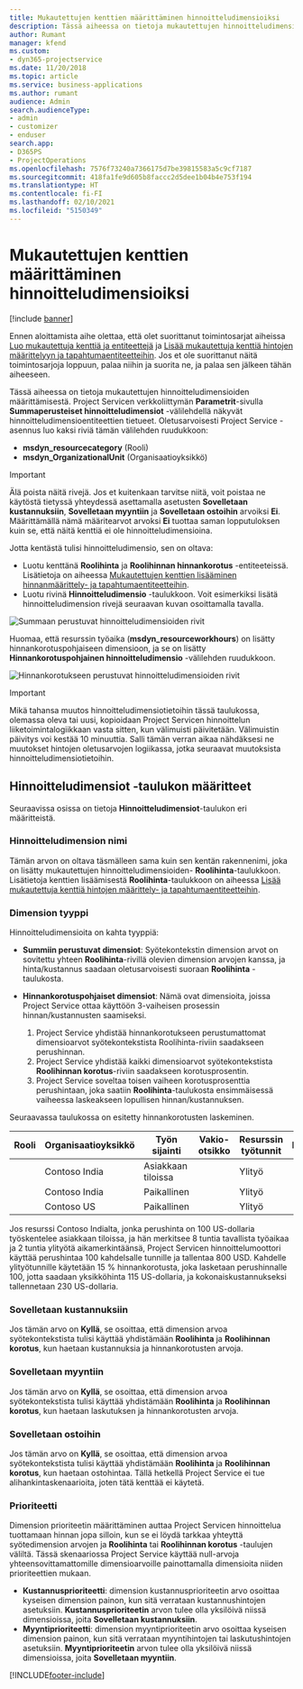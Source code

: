 ```yaml
---
title: Mukautettujen kenttien määrittäminen hinnoitteludimensioiksi
description: Tässä aiheessa on tietoja mukautettujen hinnoitteludimensioiden määrittämisestä.
author: Rumant
manager: kfend
ms.custom:
- dyn365-projectservice
ms.date: 11/20/2018
ms.topic: article
ms.service: business-applications
ms.author: rumant
audience: Admin
search.audienceType:
- admin
- customizer
- enduser
search.app:
- D365PS
- ProjectOperations
ms.openlocfilehash: 7576f73240a7366175d7be39815583a5c9cf7187
ms.sourcegitcommit: 418fa1fe9d605b8faccc2d5dee1b04b4e753f194
ms.translationtype: HT
ms.contentlocale: fi-FI
ms.lasthandoff: 02/10/2021
ms.locfileid: "5150349"
---
```

# <a name="setting-up-custom-fields-as-pricing-dimensions"></a>Mukautettujen kenttien määrittäminen hinnoitteludimensioiksi 

[!include [banner](../includes/psa-now-project-operations.md)]

Ennen aloittamista aihe olettaa, että olet suorittanut toimintosarjat aiheissa [Luo mukautettuja kenttiä ja entiteettejä](create-custom-fields-entities.md) ja [Lisää mukautettuja kenttiä hintojen määrittelyyn ja tapahtumaentiteetteihin](field-references.md). Jos et ole suorittanut näitä toimintosarjoja loppuun, palaa niihin ja suorita ne, ja palaa sen jälkeen tähän aiheeseen. 

Tässä aiheessa on tietoja mukautettujen hinnoitteludimensioiden määrittämisestä. Project Servicen verkkoliittymän **Parametrit**-sivulla **Summaperusteiset hinnoitteludimensiot** -välilehdellä näkyvät hinnoitteludimensioentiteettien tietueet. Oletusarvoisesti Project Service -asennus luo kaksi riviä tämän välilehden ruudukkoon:

- **msdyn_resourcecategory** (Rooli)
- **msdyn_OrganizationalUnit** (Organisaatioyksikkö)

> [!IMPORTANT]
> Älä poista näitä rivejä. Jos et kuitenkaan tarvitse niitä, voit poistaa ne käytöstä tietyssä yhteydessä asettamalla asetusten **Sovelletaan kustannuksiin**, **Sovelletaan myyntiin** ja **Sovelletaan ostoihin** arvoiksi **Ei**. Määrittämällä nämä määritearvot arvoksi **Ei** tuottaa saman lopputuloksen kuin se, että näitä kenttiä ei ole hinnoitteludimensioina.

Jotta kentästä tulisi hinnoitteludimensio, sen on oltava:

- Luotu kenttänä **Roolihinta** ja **Roolihinnan hinnankorotus** -entiteeteissä. Lisätietoja on aiheessa [Mukautettujen kenttien lisääminen hinnanmäärittely- ja tapahtumaentiteetteihin](field-references.md).
- Luotu rivinä **Hinnoitteludimensio** -taulukkoon. Voit esimerkiksi lisätä hinnoitteludimension rivejä seuraavan kuvan osoittamalla tavalla. 

![Summaan perustuvat hinnoitteludimensioiden rivit](media/Amt-based-PD.png)

Huomaa, että resurssin työaika (**msdyn_resourceworkhours**) on lisätty hinnankorotuspohjaiseen dimensioon, ja se on lisätty **Hinnankorotuspohjainen hinnoitteludimensio** -välilehden ruudukkoon.

![Hinnankorotukseen perustuvat hinnoitteludimensioiden rivit](media/Markup-based-PD.png)

> [!IMPORTANT]
> Mikä tahansa muutos hinnoitteludimensiotietoihin tässä taulukossa, olemassa oleva tai uusi, kopioidaan Project Servicen hinnoittelun liiketoimintalogiikkaan vasta sitten, kun välimuisti päivitetään. Välimuistin päivitys voi kestää 10 minuuttia. Salli tämän verran aikaa nähdäksesi ne muutokset hintojen oletusarvojen logiikassa, jotka seuraavat muutoksista hinnoitteludimensiotietoihin.


## <a name="attributes-of-the-pricing-dimensions-table"></a>Hinnoitteludimensiot -taulukon määritteet
Seuraavissa osissa on tietoja **Hinnoitteludimensiot**-taulukon eri määritteistä.

### <a name="pricing-dimension-name"></a>Hinnoitteludimension nimi
Tämän arvon on oltava täsmälleen sama kuin sen kentän rakennenimi, joka on lisätty mukautettujen hinnoitteludimensioiden- **Roolihinta**-taulukkoon. Lisätietoja kenttien lisäämisestä **Roolihinta**-taulukkoon on aiheessa [Lisää mukautettuja kenttiä hintojen määrittely- ja tapahtumaentiteetteihin](field-references.md).

### <a name="type-of-dimension"></a>Dimension tyyppi
Hinnoitteludimensioita on kahta tyyppiä:
  
  - **Summiin perustuvat dimensiot**: Syötekontekstin dimension arvot on sovitettu yhteen **Roolihinta**-rivillä olevien dimension arvojen kanssa, ja hinta/kustannus saadaan oletusarvoisesti suoraan **Roolihinta** -taulukosta.
  - **Hinnankorotuspohjaiset dimensiot**: Nämä ovat dimensioita, joissa Project Service ottaa käyttöön 3-vaiheisen prosessin hinnan/kustannusten saamiseksi.
 
    1. Project Service yhdistää hinnankorotukseen perustumattomat dimensioarvot syötekontekstista Roolihinta-riviin saadakseen perushinnan.
    2. Project Service yhdistää kaikki dimensioarvot syötekontekstista **Roolihinnan korotus**-riviin saadakseen korotusprosentin.
    3. Project Service soveltaa toisen vaiheen korotusprosenttia perushintaan, joka saatiin **Roolihinta**-taulukosta ensimmäisessä vaiheessa laskeakseen lopullisen hinnan/kustannuksen.
   
   Seuraavassa taulukossa on esitetty hinnankorotusten laskeminen.
  
| Rooli        | Organisaatioyksikkö    |Työn sijainti      |Vakio-otsikko      |Resurssin työtunnit      |  Hinnankorotus|
| ------------|-------------|-------------------|--------------------|-------------------------|--------:|
|             | Contoso India|Asiakkaan tiloissa            |                    |Ylityö                 |15     |
|             | Contoso India|Paikallinen             |                    |Ylityö                 |10     |
|             | Contoso US   |Paikallinen             |                    |Ylityö                 |20     |


Jos resurssi Contoso Indialta, jonka perushinta on 100 US-dollaria työskentelee asiakkaan tiloissa, ja hän merkitsee 8 tuntia tavallista työaikaa ja 2 tuntia ylityötä aikamerkintäänsä, Project Servicen hinnoittelumoottori käyttää perushintaa 100 kahdelsalle tunnille ja tallentaa 800 USD. Kahdelle ylityötunnille käytetään 15 % hinnankorotusta, joka lasketaan perushinnalle 100, jotta saadaan yksikköhinta 115 US-dollaria, ja kokonaiskustannukseksi tallennetaan 230 US-dollaria.

### <a name="applicable-to-cost"></a>Sovelletaan kustannuksiin 
Jos tämän arvo on **Kyllä**, se osoittaa, että dimension arvoa syötekontekstista tulisi käyttää yhdistämään **Roolihinta** ja **Roolihinnan korotus**, kun haetaan kustannuksia ja hinnankorotusten arvoja.

### <a name="applicable-to-sales"></a>Sovelletaan myyntiin
Jos tämän arvo on **Kyllä**, se osoittaa, että dimension arvoa syötekontekstista tulisi käyttää yhdistämään **Roolihinta** ja **Roolihinnan korotus**, kun haetaan laskutuksen ja hinnankorotusten arvoja.

### <a name="applicable-to-purchase"></a>Sovelletaan ostoihin
Jos tämän arvo on **Kyllä**, se osoittaa, että dimension arvoa syötekontekstista tulisi käyttää yhdistämään **Roolihinta** ja **Roolihinnan korotus**, kun haetaan ostohintaa. Tällä hetkellä Project Service ei tue alihankintaskenaarioita, joten tätä kenttää ei käytetä. 

### <a name="priority"></a>Prioriteetti
Dimension prioriteetin määrittäminen auttaa Project Servicen hinnoittelua tuottamaan hinnan jopa silloin, kun se ei löydä tarkkaa yhteyttä syötedimension arvojen ja **Roolihinta** tai **Roolihinnan korotus** -taulujen väliltä. Tässä skenaariossa Project Service käyttää null-arvoja yhteensovittamattomille dimensioarvoille painottamalla dimensioita niiden prioriteettien mukaan.

- **Kustannusprioriteetti**: dimension kustannusprioriteetin arvo osoittaa kyseisen dimension painon, kun sitä verrataan kustannushintojen asetuksiin. **Kustannusprioriteetin** arvon tulee olla yksilöivä niissä dimensioissa, joita **Sovelletaan kustannuksiin**.
- **Myyntiprioriteetti**: dimension myyntiprioriteetin arvo osoittaa kyseisen dimension painon, kun sitä verrataan myyntihintojen tai laskutushintojen asetuksiin. **Myyntiprioriteetin** arvon tulee olla yksilöivä niissä dimensioissa, joita **Sovelletaan myyntiin**.


[!INCLUDE[footer-include](../includes/footer-banner.md)]